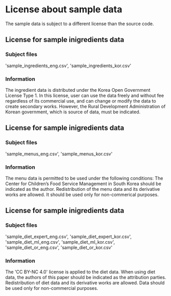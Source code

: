 # License about sample data
The sample data is subject to a different license than the source code.  

## License for sample inigredients data
### Subject files
'sample_ingredients_eng.csv', 'sample_ingredients_kor.csv'
### Information
The ingredient data is distributed under the Korea Open Government License Type 1. In this license, user can use the data freely and without fee regardless of its commercial use, and can change or modify the data to create secondary works. However, the Rural Development Administration of Korean government, which is source of data, must be indicated.

## License for sample inigredients data
### Subject files
'sample_menus_eng.csv', 'sample_menus_kor.csv'
### Information
The menu data is permitted to be used under the following conditions: The Center for Children’s Food Service Management in South Korea should be indicated as the author. Redistribution of the menu data and its derivative works are allowed. It should be used only for non-commerical purposes.

## License for sample inigredients data
### Subject files
'sample_diet_expert_eng.csv', 'sample_diet_expert_kor.csv', 'sample_diet_ml_eng.csv', 'sample_diet_ml_kor.csv', 'sample_diet_or_eng.csv', 'sample_diet_or_kor.csv'

### Information
The 'CC BY-NC 4.0' license is applied to the diet data. When using diet data, the authors of this paper should be indicated as the attribution parties. Redistribution of diet data and its derivative works are allowed. Data should be used only for non-commercial purposes.